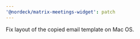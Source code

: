 ```yaml
---
'@nordeck/matrix-meetings-widget': patch
---
```


Fix layout of the copied email template on Mac OS.
